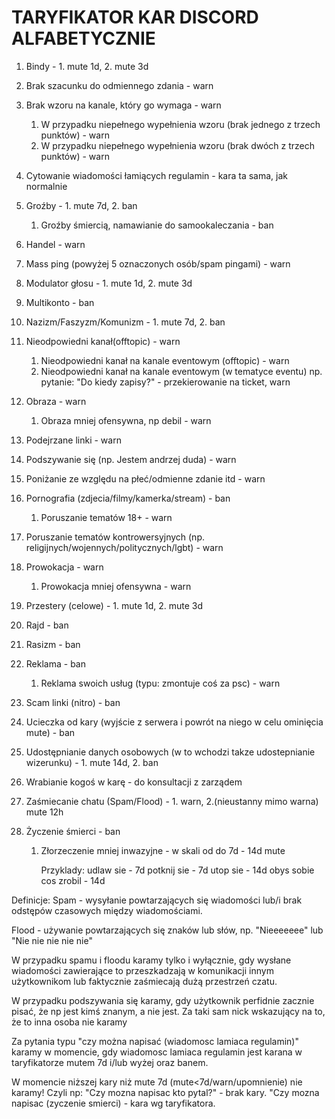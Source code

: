 # TARYFIKATOR KAR DISCORD ALFABETYCZNIE

1. Bindy - 1. mute 1d, 2. mute 3d


2. Brak szacunku do odmiennego zdania - warn


3. Brak wzoru na kanale, który go wymaga - warn
    1. W przypadku niepełnego wypełnienia wzoru (brak jednego z trzech punktów) - warn
    2. W przypadku niepełnego wypełnienia wzoru (brak dwóch z trzech punktów) - warn

4. Cytowanie wiadomości łamiących regulamin - kara ta sama, jak normalnie


5. Groźby - 1. mute 7d, 2. ban
    1. Groźby śmiercią, namawianie do samookaleczania - ban


6. Handel - warn


7. Mass ping (powyżej 5 oznaczonych osób/spam pingami) - warn


8. Modulator głosu - 1. mute 1d, 2. mute 3d


9. Multikonto - ban


10. Nazizm/Faszyzm/Komunizm - 1. mute 7d, 2. ban


11. Nieodpowiedni kanał(offtopic) - warn
    1. Nieodpowiedni kanał na kanale eventowym (offtopic) - warn
    2. Nieodpowiedni kanał na kanale eventowym (w tematyce eventu) np. pytanie: "Do kiedy zapisy?" - przekierowanie na ticket, warn


12. Obraza - warn
    1. Obraza mniej ofensywna, np debil - warn


13. Podejrzane linki - warn

14. Podszywanie się (np. Jestem andrzej duda) - warn

15. Poniżanie ze względu na płeć/odmienne zdanie itd - warn

16. Pornografia (zdjecia/filmy/kamerka/stream) - ban
    1. Poruszanie tematów 18+ - warn


17. Poruszanie tematów kontrowersyjnych (np. religijnych/wojennych/politycznych/lgbt) - warn


18. Prowokacja - warn
    1. Prowokacja mniej ofensywna - warn


19. Przestery (celowe) - 1. mute 1d, 2. mute 3d


20. Rajd - ban


21. Rasizm - ban


22. Reklama - ban
    1. Reklama swoich usług (typu: zmontuje coś za psc) - warn


23. Scam linki (nitro) - ban


24. Ucieczka od kary (wyjście z serwera i powrót na niego w celu ominięcia mute) - ban


25. Udostępnianie danych osobowych (w to wchodzi takze udostepnianie wizerunku) - 1. mute 14d, 2. ban


26. Wrabianie kogoś w karę - do konsultacji z zarządem


27. Zaśmiecanie chatu (Spam/Flood) - 1. warn, 2.(nieustanny mimo warna) mute 12h


28. Życzenie śmierci - ban
    1. Złorzeczenie mniej inwazyjne - w skali od do 7d - 14d mute



        Przyklady:
        udlaw sie - 7d
        potknij sie - 7d
        utop sie - 14d
        obys sobie cos zrobil - 14d

Definicje:
Spam - wysyłanie powtarzających się wiadomości lub/i brak odstępów czasowych między wiadomościami.

Flood - używanie powtarzających się znaków lub słów, np. "Nieeeeeee" lub "Nie nie nie nie nie"

W przypadku spamu i floodu karamy tylko i wyłącznie, gdy wysłane wiadomości zawierające to przeszkadzają w komunikacji innym użytkownikom lub faktycznie zaśmiecają dużą przestrzeń czatu.

W przypadku podszywania się karamy, gdy użytkownik perfidnie zacznie pisać, że np jest kimś znanym, a nie jest.
Za taki sam nick wskazujący na to, że to inna osoba nie karamy

Za pytania typu "czy można napisać (wiadomosc lamiaca regulamin)" karamy w momencie, gdy wiadomosc lamiaca regulamin jest karana w taryfikatorze mutem 7d i/lub wyżej oraz banem.

W momencie niższej kary niż mute 7d (mute<7d/warn/upomnienie) nie karamy!
Czyli np:
"Czy mozna napisac kto pytal?" - brak kary.
"Czy mozna napisac (zyczenie smierci) - kara wg taryfikatora.